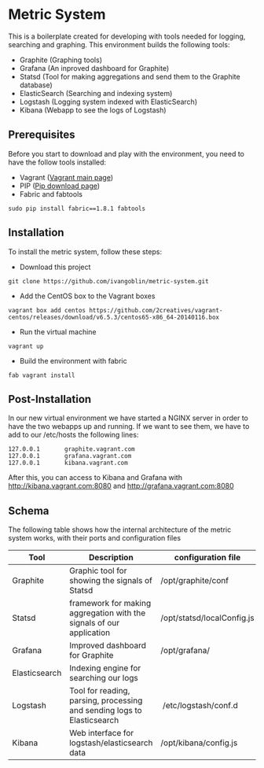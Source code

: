 Metric System
=============

This is a boilerplate created for developing with tools needed for logging, searching and graphing. This environment builds the following tools:

- Graphite (Graphing tools)
- Grafana (An inproved dashboard for Graphite)
- Statsd (Tool for making aggregations and send them to the Graphite database)
- ElasticSearch (Searching and indexing system)
- Logstash (Logging system indexed with ElasticSearch)
- Kibana (Webapp to see the logs of Logstash)

Prerequisites
-------------
Before you start to download and play with the environment, you need to have the follow tools installed:

- Vagrant ([Vagrant main page])
- PIP ([Pip download page])
- Fabric and fabtools
```
sudo pip install fabric==1.8.1 fabtools
```

Installation
------------
To install the metric system, follow these steps:
- Download this project
```
git clone https://github.com/ivangoblin/metric-system.git
```
- Add the CentOS box to the Vagrant boxes
```
vagrant box add centos https://github.com/2creatives/vagrant-centos/releases/download/v6.5.3/centos65-x86_64-20140116.box
```
- Run the virtual machine
```
vagrant up
```
- Build the environment with fabric
```
fab vagrant install
```

Post-Installation
-----------------

In our new virtual environment we have started a NGINX server in order to have the two webapps up and running. If we want to see them, we have to add to our /etc/hosts the following lines:

```
127.0.0.1       graphite.vagrant.com
127.0.0.1       grafana.vagrant.com
127.0.0.1       kibana.vagrant.com
```

After this, you can access to Kibana and Grafana with http://kibana.vagrant.com:8080 and http://grafana.vagrant.com:8080


Schema
------
The following table shows how the internal architecture of the metric system works, with their ports and configuration files

Tool          | Description                                                             | configuration file         | ports
------------- | ----------------------------------------------------------------------  | -------------------------- | -----
Graphite      | Graphic tool for showing the signals of Statsd                          | /opt/graphite/conf         | 2003 (Carbon)
Statsd        | framework for making aggregation with the signals of our application    | /opt/statsd/localConfig.js | 8125
Grafana       | Improved dashboard for Graphite                                         | /opt/grafana/              | 8080 (grafana.vagrant.com:8080)
Elasticsearch | Indexing engine for searching our logs                                  |                            | 9200 (HTTP)
Logstash      | Tool for reading, parsing, processing and sending logs to Elasticsearch | /etc/logstash/conf.d       | It depends of the configuration (currently 5858 for UDP)
Kibana        | Web interface for logstash/elasticsearch data                           | /opt/kibana/config.js      | 8080 (kibana.vagrant.com:8080)

[Vagrant main page]:http://www.vagrantup.com/
[PIP download page]:http://pip.readthedocs.org/en/latest/installing.html
